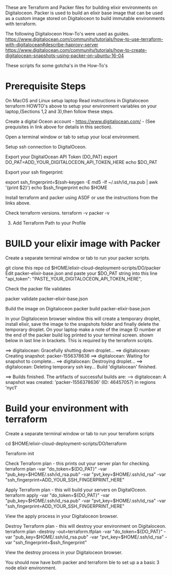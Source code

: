 These are Terraform and Packer files for building elixir environments on Digitaloceon.
Packer is used to build an elixir base image that can be used as a custom image stored on Digitaloceon to build immutable environments with terraform.

The following Digitaloceon How-To's were used as guides.
https://www.digitalocean.com/community/tutorials/how-to-use-terraform-with-digitalocean#describe-haproxy-server
https://www.digitalocean.com/community/tutorials/how-to-create-digitalocean-snapshots-using-packer-on-ubuntu-16-04

These scripts fix some gotcha's in the How-To's

# Prerequisite Steps
On MacOS and Linux setup laptop
Read instructions in Digitaloceon terraform HOWTO's above to setup your environment variables on your laptop,(Sections 1,2 and 3),then follow these steps.

Create a digital Oceon account - https://www.digitalocean.com/ - (See prequisites in link above for details in this section).

Open a terminal window or tab to setup your local environment.

Setup ssh connection to DigitalOceon.

Export your DigitalOcean API Token (DO_PAT)
export DO_PAT=ADD_YOUR_DIGITALOCEON_API_TOKEN_HERE
echo $DO_PAT

Export your ssh fingerprint:

export ssh_fingerprint=$(ssh-keygen -E md5 -lf ~/.ssh/id_rsa.pub | awk '{print $2}')
echo $ssh_fingerprint 
echo $HOME


Install terraform and packer using ASDF or use the instructions from the links above.

Check terraform versions.
terraform -v
packer -v

3. Add Terraform Path to your Profile





# BUILD your elixir image with Packer

Create a separate terminal window or tab to run your packer scripts.

git clone this repo
cd $HOME/elixir-cloud-deployment-scripts/DO/packer
Edit packer-elixir-base.json and paste your $DO_PAT string into this line "api_token": "PASTE_YOUR_DIGITALOCEON_API_TOKEN_HERE",

Check the packer file validates

packer validate packer-elixir-base.json

Build the image on Digitaloceon
packer build packer-elixir-base.json

In your Digitaloceon browser window this will create a temporary droplet, install elixir, save the image to the snapshots folder and finally delete the temporary droplet.
On your laptop make a note of the image ID number at the end of the packer build log printed to your terminal screen. shown below in last line in brackets.
This is required by the terraform scripts.

==> digitalocean: Gracefully shutting down droplet...
==> digitalocean: Creating snapshot: packer-1556378636
==> digitalocean: Waiting for snapshot to complete...
==> digitalocean: Destroying droplet...
==> digitalocean: Deleting temporary ssh key...
Build 'digitalocean' finished.

==> Builds finished. The artifacts of successful builds are:
--> digitalocean: A snapshot was created: 'packer-1556378636' (ID: 46457057) in regions 'nyc1'

# Build your environment with terraform

Create a separate terminal window or tab to run your terraform scripts

cd $HOME/elixir-cloud-deployment-scripts/DO/terraform

Terraform init

Check Terraform plan - this prints out your server plan for checking.
terraform plan -var "do_token=${DO_PAT}" -var "pub_key=$HOME/.ssh/id_rsa.pub" -var "pvt_key=$HOME/.ssh/id_rsa" -var "ssh_fingerprint=ADD_YOUR_SSH_FINGERPRINT_HERE"

Apply Terraform plan - this will build your servers on DigitalOceon.
terraform apply -var "do_token=${DO_PAT}" -var "pub_key=$HOME/.ssh/id_rsa.pub" -var "pvt_key=$HOME/.ssh/id_rsa" -var "ssh_fingerprint=ADD_YOUR_SSH_FINGERPRINT_HERE"

View the apply process in your Digitaloceon browser.

Destroy Terraform plan - this will destroy your environment on Digitaloceon.
terraform plan -destroy -out=terraform.tfplan   -var "do_token=${DO_PAT}"   -var "pub_key=$HOME/.ssh/id_rsa.pub"   -var "pvt_key=$HOME/.ssh/id_rsa"   -var "ssh_fingerprint=$ssh_fingerprint"

View the destroy process in your Digitaloceon browser.

You should now have both packer and terraform ble to set up a a basic 3 node elixir environment.